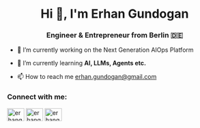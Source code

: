 <h1 align="center">Hi 👋, I'm Erhan Gundogan</h1>
<h3 align="center">Engineer & Entrepreneur from Berlin 🇩🇪</h3>

- 🔭 I’m currently working on the Next Generation AIOps Platform

- 🌱 I’m currently learning **AI, LLMs, Agents etc.**

- 📫 How to reach me erhan.gundogan@gmail.com

<h3 align="left">Connect with me:</h3>
<p align="left">
<a href="https://twitter.com/erhangundogan" target="blank"><img align="center" src="https://raw.githubusercontent.com/rahuldkjain/github-profile-readme-generator/master/src/images/icons/Social/twitter.svg" alt="erhangundogan" height="30" width="40" /></a>
<a href="https://linkedin.com/in/erhangundogan" target="blank"><img align="center" src="https://raw.githubusercontent.com/rahuldkjain/github-profile-readme-generator/master/src/images/icons/Social/linked-in-alt.svg" alt="erhangundogan" height="30" width="40" /></a>
<a href="https://instagram.com/erhangundogan" target="blank"><img align="center" src="https://raw.githubusercontent.com/rahuldkjain/github-profile-readme-generator/master/src/images/icons/Social/instagram.svg" alt="erhangundogan" height="30" width="40" /></a>
</p>
